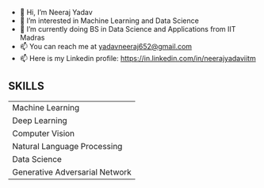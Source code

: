 - 👋 Hi, I’m Neeraj Yadav
- 👀 I’m interested in Machine Learning and Data Science
- 🌱 I’m currently doing BS in Data Science and Applications from IIT Madras
- 📫 You can reach me at yadavneeraj652@gmail.com
- 📫 Here is my Linkedin profile: https://in.linkedin.com/in/neerajyadaviitm

## SKILLS
|          |
| ------------- |
| Machine Learning| 
| Deep Learning | 
| Computer Vision| 
| Natural Language Processing | 
| Data Science | 
| Generative Adversarial Network| 


<!---
neeraj-iit/neeraj-iit is a ✨ special ✨ repository because its `README.md` (this file) appears on your GitHub profile.
You can click the Preview link to take a look at your changes.
--->

